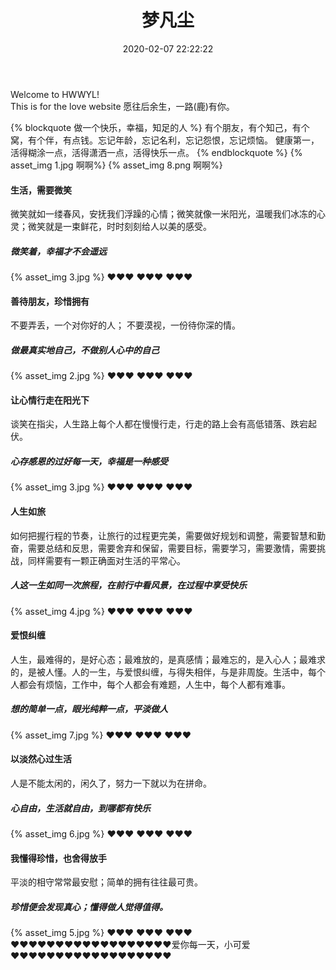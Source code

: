 ﻿---
title: 梦凡尘
date: 2020-02-07 22:22:22

tags:
---

Welcome to HWWYL!  
This is for the love website
愿往后余生，一路(鹿)有你。


{% blockquote 做一个快乐，幸福，知足的人 %}
有个朋友，有个知己，有个窝，有个伴，有点钱。忘记年龄，忘记名利，忘记怨恨，忘记烦恼。 健康第一，活得糊涂一点，活得潇洒一点，活得快乐一点。
{% endblockquote %}
{% asset_img 1.jpg 啊啊%} {% asset_img 8.png 啊啊%}
#### 生活，需要微笑
微笑就如一缕春风，安抚我们浮躁的心情；微笑就像一米阳光，温暖我们冰冻的心灵；微笑就是一束鲜花，时时刻刻给人以美的感受。
##### 微笑着，幸福才不会遥远
{% asset_img 3.jpg %}
♥♥♥
♥♥♥
♥♥♥
#### 善待朋友，珍惜拥有
不要弄丢，一个对你好的人； 不要漠视，一份待你深的情。
##### 做最真实地自己，不做别人心中的自己
{% asset_img 2.jpg %}
♥♥♥
♥♥♥
♥♥♥
#### 让心情行走在阳光下
谈笑在指尖，人生路上每个人都在慢慢行走，行走的路上会有高低错落、跌宕起伏。
##### 心存感恩的过好每一天，幸福是一种感受
{% asset_img 3.jpg %}
♥♥♥
♥♥♥
♥♥♥
#### 人生如旅
如何把握行程的节奏，让旅行的过程更完美，需要做好规划和调整，需要智慧和勤奋，需要总结和反思，需要舍弃和保留，需要目标，需要学习，需要激情，需要挑战，同样需要有一颗正确面对生活的平常心。
##### 人这一生如同一次旅程，在前行中看风景，在过程中享受快乐
{% asset_img 4.jpg %}
♥♥♥
♥♥♥
♥♥♥
#### 爱恨纠缠
人生，最难得的，是好心态；最难放的，是真感情；最难忘的，是入心人；最难求的，是被人懂。人的一生，与爱恨纠缠，与得失相伴，与是非周旋。生活中，每个人都会有烦恼，工作中，每个人都会有难题，人生中，每个人都有难事。
##### 想的简单一点，眼光纯粹一点，平淡做人
{% asset_img 7.jpg %}
♥♥♥
♥♥♥
♥♥♥
#### 以淡然心过生活
人是不能太闲的，闲久了，努力一下就以为在拼命。
##### 心自由，生活就自由，到哪都有快乐
{% asset_img 6.jpg %}
♥♥♥
♥♥♥
♥♥♥
#### 我懂得珍惜，也舍得放手
平淡的相守常常最安慰；简单的拥有往往最可贵。
##### 珍惜便会发现真心；懂得做人觉得值得。
{% asset_img 5.jpg %}
♥♥♥
♥♥♥
♥♥♥
♥♥♥♥♥♥♥♥♥♥♥♥♥♥♥♥♥♥爱你每一天，小可爱♥♥♥♥♥♥♥♥♥♥♥♥♥♥♥♥♥♥
